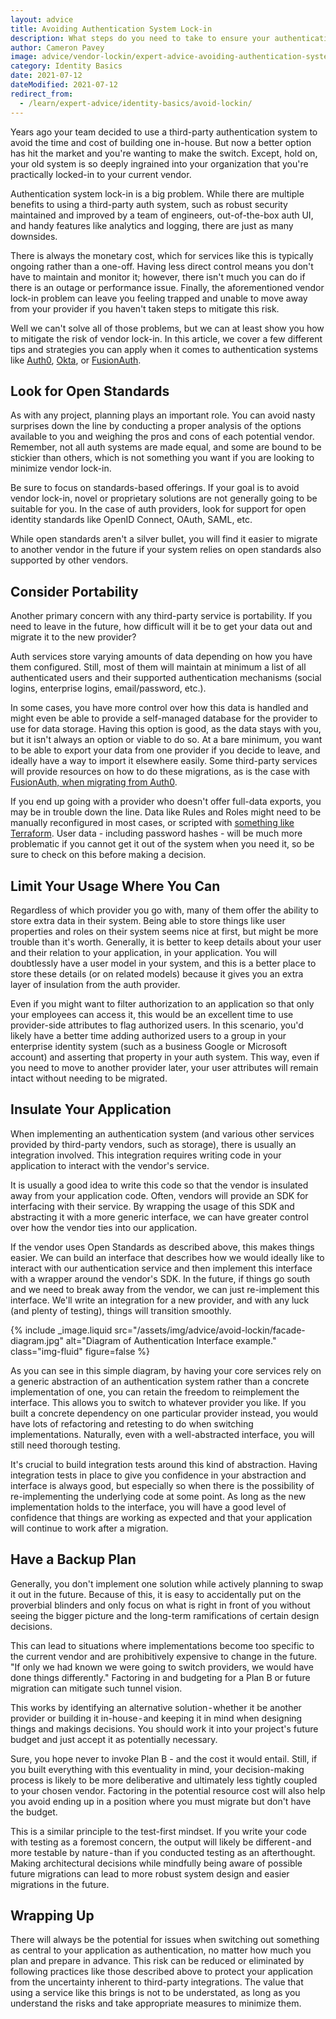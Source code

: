 ```yaml
---
layout: advice
title: Avoiding Authentication System Lock-in
description: What steps do you need to take to ensure your authentication system can scale?
author: Cameron Pavey
image: advice/vendor-lockin/expert-advice-avoiding-authentication-system-lock-in-header-image.png
category: Identity Basics
date: 2021-07-12
dateModified: 2021-07-12
redirect_from:
  - /learn/expert-advice/identity-basics/avoid-lockin/
---
```


Years ago your team decided to use a third-party authentication system to avoid the time and cost of building one in-house. But now a better option has hit the market and you're wanting to make the switch. Except, hold on, your old system is so deeply ingrained into your organization that you're practically locked-in to your current vendor.

Authentication system lock-in is a big problem. While there are multiple benefits to using a third-party auth system, such as robust security maintained and improved by a team of engineers, out-of-the-box auth UI, and handy features like analytics and logging, there are just as many downsides. 

There is always the monetary cost, which for services like this is typically ongoing rather than a one-off. Having less direct control means you don't have to maintain and monitor it; however, there isn't much you can do if there is an outage or performance issue. Finally, the aforementioned vendor lock-in problem can leave you feeling trapped and unable to move away from your provider if you haven't taken steps to mitigate this risk.

Well we can't solve all of those problems, but we can at least show you how to mitigate the risk of vendor lock-in. In this article, we cover a few different tips and strategies you can apply  when it comes to authentication systems like [Auth0](https://auth0.com/), [Okta](https://www.okta.com/), or [FusionAuth](https://fusionauth.io/).

## Look for Open Standards

As with any project, planning plays an important role. You can avoid nasty surprises down the line by conducting a proper analysis of the options available to you and weighing the pros and cons of each potential vendor. Remember, not all auth systems are made equal, and some are bound to be stickier than others, which is not something you want if you are looking to minimize vendor lock-in.

Be sure to focus on standards-based offerings. If your goal is to avoid vendor lock-in, novel or proprietary solutions are not generally going to be suitable for you. In the case of auth providers, look for support for open identity standards like OpenID Connect, OAuth, SAML, etc. 

While open standards aren't a silver bullet, you will find it easier to migrate to another vendor in the future if your system relies on open standards also supported by other vendors.

## Consider Portability

Another primary concern with any third-party service is portability. If you need to leave in the future, how difficult will it be to get your data out and migrate it to the new provider? 

Auth services store varying amounts of data depending on how you have them configured. Still, most of them will maintain at minimum a list of all authenticated users and their supported authentication mechanisms (social logins, enterprise logins, email/password, etc.).
 
In some cases, you have more control over how this data is handled and might even be able to provide a self-managed database for the provider to use for data storage. Having this option is good, as the data stays with you, but it isn't always an option or viable to do so. At a bare minimum, you want to be able to export your data from one provider if you decide to leave, and ideally have a way to import it elsewhere easily. Some third-party services will provide resources on how to do these migrations, as is the case with [FusionAuth, when migrating from Auth0](https://fusionauth.io/resources/auth0-migration/).

If you end up going with a provider who doesn't offer full-data exports, you may be in trouble down the line. Data like Rules and Roles might need to be manually reconfigured in most cases, or scripted with [something like Terraform](https://registry.terraform.io/providers/alexkappa/auth0/latest/docs). User data - including password hashes - will be much more problematic if you cannot get it out of the system when you need it, so be sure to check on this before making a decision.

## Limit Your Usage Where You Can

Regardless of which provider you go with, many of them offer the ability to store extra data in their system. Being able to store things like user properties and roles on their system seems nice at first, but might be more trouble than it's worth. Generally, it is better to keep details about your user and their relation to your application, in your application. You will doubtlessly have a user model in your system, and this is a better place to store these details (or on related models) because it gives you an extra layer of insulation from the auth provider. 

Even if you might want to filter authorization to an application so that only your employees can access it, this would be an excellent time to use provider-side attributes to flag authorized users. In this scenario, you'd likely have a better time adding authorized users to a group in your enterprise identity system (such as a business Google or Microsoft account) and asserting that property in your auth system. This way, even if you need to move to another provider later, your user attributes will remain intact without needing to be migrated.

## Insulate Your Application

When implementing an authentication system (and various other services provided by third-party vendors, such as storage), there is usually an integration involved. This integration requires writing code in your application to interact with the vendor's service.

It is usually a good idea to write this code so that the vendor is insulated away from your application code. Often, vendors will provide an SDK for interfacing with their service. By wrapping the usage of this SDK and abstracting it with a more generic interface, we can have greater control over how the vendor ties into our application.

If the vendor uses Open Standards as described above, this makes things easier. We can build an interface that describes how we would ideally like to interact with our authentication service and then implement this interface with a wrapper around the vendor's SDK. In the future, if things go south and we need to break away from the vendor, we can just re-implement this interface. We'll write an integration for a new provider, and with any luck (and plenty of testing), things will transition smoothly.

{% include _image.liquid src="/assets/img/advice/avoid-lockin/facade-diagram.jpg" alt="Diagram of Authentication Interface example." class="img-fluid" figure=false %}

As you can see in this simple diagram, by having your core services rely on a generic abstraction of an authentication system rather than a concrete implementation of one, you can retain the freedom to reimplement the interface. This allows you to switch to whatever provider you like. If you built a concrete dependency on one particular provider instead, you would have lots of refactoring and retesting to do when switching implementations. Naturally, even with a well-abstracted interface, you will still need thorough testing.

It's crucial to build integration tests around this kind of abstraction. Having integration tests in place to give you confidence in your abstraction and interface is always good, but especially so when there is the possibility of re-implementing the underlying code at some point. As long as the new implementation holds to the interface, you will have a good level of confidence that things are working as expected and that your application will continue to work after a migration.

## Have a Backup Plan

Generally, you don't implement one solution while actively planning to swap it out in the future. Because of this, it is easy to accidentally put on the proverbial blinders and only focus on what is right in front of you without seeing the bigger picture and the long-term ramifications of certain design decisions. 

This can lead to situations where implementations become too specific to the current vendor and are prohibitively expensive to change in the future. "If only we had known we were going to switch providers, we would have done things differently." Factoring in and budgeting for a Plan B or future migration can mitigate such tunnel vision.

This works by identifying an alternative solution - whether it be another provider or building it in-house - and keeping it in mind when designing things and makings decisions. You should work it into your project's future budget and just accept it as potentially necessary.

Sure, you hope never to invoke Plan B - and the cost it would entail. Still, if you built everything with this eventuality in mind, your decision-making process is likely to be more deliberative and ultimately less tightly coupled to your chosen vendor. Factoring in the potential resource cost will also help you avoid ending up in a position where you must migrate but don't have the budget. 

This is a similar principle to the test-first mindset. If you write your code with testing as a foremost concern, the output will likely be different - and more testable by nature - than if you conducted testing as an afterthought. Making architectural decisions while mindfully being aware of possible future migrations can lead to more robust system design and easier migrations in the future.


## Wrapping Up

There will always be the potential for issues when switching out something as central to your application as authentication, no matter how much you plan and prepare in advance. This risk can be reduced or eliminated by following practices like those described above to protect your application from the uncertainty inherent to third-party integrations. The value that using a service like this brings is not to be understated, as long as you understand the risks and take appropriate measures to minimize them.

